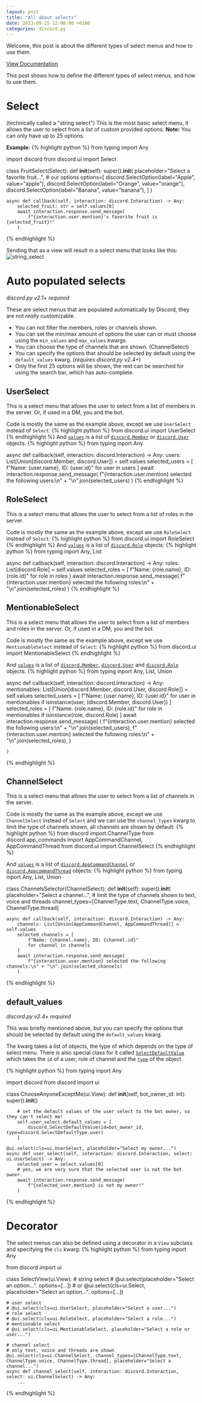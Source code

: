 ```yaml
---
layout: post
title: "All about selects"
date: 2023-09-25 12:00:00 +0100
categories: discord.py
---
```

Welcome, this post is about the different types of select menus and how to use them.

[View Documentation](https://discordpy.readthedocs.io/en/latest/interactions/api.html#select-menus)

This post shows how to define the different types of select menus, and how to use them.

# Select
(technically called a "string select")
This is the most basic select menu, it allows the user to select from a list of custom provided options.
**Note:** You can only have up to 25 options.

**Example:**
{% highlight python %}
from typing import Any

import discord
from discord.ui import Select


class FruitSelect(Select):
    def __init__(self):
        super().__init__(
            placeholder="Select a favorite fruit...",
            # our options
            options=[
                discord.SelectOption(label="Apple", value="apple"),
                discord.SelectOption(label="Orange", value="orange"),
                discord.SelectOption(label="Banana", value="banana"),
            ]
        )

    async def callback(self, interaction: discord.Interaction) -> Any:
        selected_fruit: str = self.values[0]
        await interaction.response.send_message(
            f"{interaction.user.mention}'s favorite fruit is {selected_fruit}!"
        )
{% endhighlight %}

Sending that as a view will result in a select menu that looks like this:
![string_select](\static\images\selects\string_select.png)

# Auto populated selects
*discord.py v2.1+ required*

These are select menus that are populated automatically by Discord, they are not *really* customizable.

- You can not filter the members, roles or channels shown.
- You can set the min/max amount of options the user can or must choose using the `min_values` and `max_values` kwargs.
- You can choose the type of channels that are shown. (ChannelSelect)
- You can specify the options that should be selected by default using the `default_values` kwarg. (*requires discord.py v2.4+*)
- Only the first 25 options will be shown, the rest can be searched for using the search bar, which has auto-complete.

## UserSelect
This is a select menu that allows the user to select from a list of members in the server. Or, if used in a DM, you and the bot.

Code is mostly the same as the example above, except we use `UserSelect` instead of `Select`:
{% highlight python %}
from discord.ui import UserSelect
{% endhighlight %}
And [`values`](https://discordpy.readthedocs.io/en/latest/interactions/api.html#discord.ui.UserSelect.values) is a list of [`discord.Member`](https://discordpy.readthedocs.io/en/latest/api.html#member) or [`discord.User`](https://discordpy.readthedocs.io/en/latest/api.html#user) objects:
{% highlight python %}
from typing inport Any

async def callback(self, interaction: discord.Interaction) -> Any:
    users: List[Union[discord.Member, discord.User]] = self.values
    selected_users = [
        f"Name: {user.name}, ID: {user.id}"
        for user in users
    ]
    await interaction.response.send_message(
        f"{interaction.user.mention} selected the following users:\n" + "\n".join(selected_users)
    )
{% endhighlight %}

## RoleSelect
This is a select menu that allows the user to select from a list of roles in the server.

Code is mostly the same as the example above, except we use `RoleSelect` instead of `Select`:
{% highlight python %}
from discord.ui import RoleSelect
{% endhighlight %}
And [`values`](https://discordpy.readthedocs.io/en/latest/interactions/api.html#discord.ui.RoleSelect.values) is a list of [`discord.Role`](https://discordpy.readthedocs.io/en/latest/api.html#role) objects:
{% highlight python %}
from typing inport Any, List


async def callback(self, interaction: discord.Interaction) -> Any:
    roles: List[discord.Role] = self.values
    selected_roles = [
        f"Name: {role.name}, ID: {role.id}"
        for role in roles
    ]
    await interaction.response.send_message(
        f"{interaction.user.mention} selected the following roles:\n" + "\n".join(selected_roles)
    )
{% endhighlight %}

## MentionableSelect
This is a select menu that allows the user to select from a list of members and roles in the server. Or, if used in a DM, you and the bot.

Code is mostly the same as the example above, except we use `MentionableSelect` instead of `Select`:
{% highlight python %}
from discord.ui import MentionableSelect
{% endhighlight %}

And [`values`](https://discordpy.readthedocs.io/en/latest/interactions/api.html#discord.ui.MentionableSelect.values) is a list of [`discord.Member`](https://discordpy.readthedocs.io/en/latest/api.html#member), [`discord.User`](https://discordpy.readthedocs.io/en/latest/api.html#user) and [`discord.Role`](https://discordpy.readthedocs.io/en/latest/api.html#role) objects:
{% highlight python %}
from typing inport Any, List, Union


async def callback(self, interaction: discord.Interaction) -> Any:
    mentionables: List[Union[discord.Member, discord.User, discord.Role]] = self.values
    selected_users = [
        f"Name: {user.name}, ID: {user.id}"
        for user in mentionables
        if isinstance(user, (discord.Member, discord.User))
    ]
    selected_roles = [
        f"Name: {role.name}, ID: {role.id}"
        for role in mentionables
        if isinstance(role, discord.Role)
    ]
    await interaction.response.send_message(
        (
            f"{interaction.user.mention} selected the following users:\n" + "\n".join(selected_users),
            f"{interaction.user.mention} selected the following roles:\n" + "\n".join(selected_roles),
        )

    )
{% endhighlight %}

## ChannelSelect
This is a select menu that allows the user to select from a list of channels in the server.

Code is mostly the same as the example above, except we use `ChannelSelect` instead of `Select` and we can use the `channel_types` kwarg to limit the type of channels shown, all channels are shown by default:
{% highlight python %}
from discord import ChannelType
from discord.app_commands import AppCommandChannel, AppCommandThread
from discord.ui import ChannelSelect
{% endhighlight %}

And [`values`](https://discordpy.readthedocs.io/en/latest/interactions/api.html#discord.ui.ChannelSelect.values) is a list of [`discord.AppCommandChannel`](https://discordpy.readthedocs.io/en/latest/interactions/api.html#appcommandchannel) or [`discord.AppcommandThread`](https://discordpy.readthedocs.io/en/latest/interactions/api.html#appcommandthread) objects:
{% highlight python %}
from typing inport Any, List, Union


class ChannelsSelector(ChannelSelect):
    def __init__(self):
        super().__init__(
            placeholder="Select a channel...",
            # limit the type of channels shown to text, voice and threads
            channel_types=[ChannelType.text, ChannelType.voice, ChannelType.thread]

    async def callback(self, interaction: discord.Interaction) -> Any:
        channels: List[Union[AppCommandChannel, AppCommandThread]] = self.values
        selected_channels = [
            f"Name: {channel.name}, ID: {channel.id}"
            for channel in channels
        ]
        await interaction.response.send_message(
            f"{interaction.user.mention} selected the following channels:\n" + "\n".join(selected_channels)
        )
{% endhighlight %}

## default_values
*discord.py v2.4+ required*

This was briefly mentioned above, but you can specify the options that should be selected by default using the `default_values` kwarg.

The kwarg takes a list of objects, the type of which depends on the type of select menu.
There is also special class for it called [`SelectDefaultValue`](https://discordpy.readthedocs.io/en/latest/interactions/api.html#selectdefaultvalue) which takes the `id` of a user, role of channel and the [`type`](https://discordpy.readthedocs.io/en/latest/api.html#discord.SelectDefaultValueType) of the object.

{% highlight python %}
from typing inport Any

import discord
from discord import ui


class ChooseAnyoneExceptMe(ui.View):
    def __init__(self, bot_owner_id: int):
        super().__init__()

        # set the default values of the user select to the bot owner, so they can't select me!
        self.user_select.default_values = [
            discord.SelectDefaultValue(id=bot_owner_id, type=discord.SelectDefaultType.user)
        ]

    @ui.select(cls=ui.UserSelect, placeholder="Select my owner...")
    async def user_select(self, interaction: discord.Interaction, select: ui.UserSelect) -> Any:
        selected_user = select.values[0]
        # yes, we are very sure that the selected user is not the bot owner.
        await interaction.response.send_message(
            f"{selected_user.mention} is not my owner!"
        )

{% endhighlight %}

# Decorator
The select menus can also be defined using a decorator in a `View` subclass and specifying the `cls` kwarg:
{% highlight python %}
from typing inport Any

from discord import ui


class SelectView(ui.View):
    # string select
    # @ui.select(placeholder="Select an option...". options=[...])
    # or @ui.select(cls=ui.Select, placeholder="Select an option...". options=[...])

    # user select
    # @ui.select(cls=ui.UserSelect, placeholder="Select a user...")
    # role select
    # @ui.select(cls=ui.RoleSelect, placeholder="Select a role...")
    # mentionable select
    # @ui.select(cls=ui.MentionableSelect, placeholder="Select a role or user...")

    # channel select
    # only text, voice and threads are shown
    @ui.select(cls=ui.ChannelSelect, channel_types=[ChannelType.text, ChannelType.voice, ChannelType.thread], placeholder="Select a channel...")
    async def channel_select(self, interaction: discord.Interaction, select: ui.ChannelSelect) -> Any:
        ...
{% endhighlight %}

